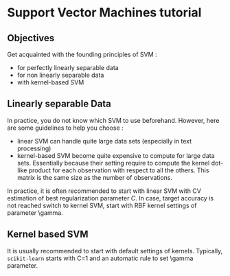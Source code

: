 # Support Vector Machines tutorial

## Objectives

Get acquainted with the founding principles of SVM :
* for perfectly linearly separable data
* for non linearly separable data
* with kernel-based SVM

## Linearly separable Data

In practice, you do not know which SVM to use beforehand. However, here are some guidelines to help you choose :
* linear SVM can handle quite large data sets (especially in text processing)
* kernel-based SVM become quite expensive to compute for large data sets. Essentially because their setting require to compute the kernel dot-like product for each observation with respect to all the others. This matrix is the same size as the number of observations.

In practice, it is often recommended to start with linear SVM with CV estimation of best regularization parameter $C$. In case, target accuracy is not reached switch to kernel SVM, start with RBF kernel settings of parameter \gamma.

## Kernel based SVM

It is usually recommended to start with default settings of kernels. Typically, `scikit-learn` starts with C=1 and an automatic rule to set \gamma parameter.
